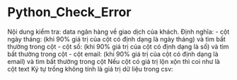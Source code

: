 # Python_Check_Error
Nội dung kiểm tra: data ngân hàng về giao dịch của khách.  Định nghĩa: - cột ngày tháng: (khi 90% giá trị của cột có định dạng là ngày tháng) và tìm bất thường trong cột - cột số: (khi 90% giá trị của cột có định dạng là số) và tìm bất thường trong cột - cột email: (khi 90% giá trị của cột có định dạng là email) và tìm bất thường trong cột  Nếu cột có giá trị lộn xộn thì coi như là cột text  Ký tự trống không tính là giá trị    dữ liệu trong csv:
